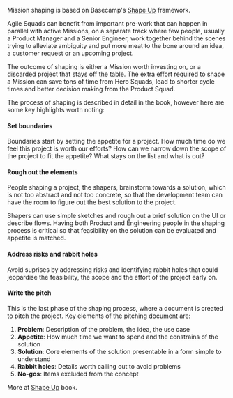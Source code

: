 Mission shaping is based on Basecamp's [Shape Up](https://basecamp.com/shapeup)
framework.

Agile Squads can benefit from important pre-work that can happen in parallel
with active Missions, on a separate track where few people, usually a Product
Manager and a Senior Engineer, work together behind the scenes trying to
alleviate ambiguity and put more meat to the bone around an idea, a customer
request or an upcoming project.

The outcome of shaping is either a Mission worth investing on,
or a discarded project that stays off the table. The extra effort required
to shape a Mission can save tons of time from Hero Squads, lead to shorter
cycle times and better decision making from the Product Squad.

The process of shaping is described in detail in the book, however here are
some key highlights worth noting:

#### Set boundaries

Boundaries start by setting the appetite for a project. How much time do we
feel this project is worth our efforts? How can we narrow down the scope of
the project to fit the appetite? What stays on the list and what is out?

#### Rough out the elements

People shaping a project, the shapers, brainstorm towards a solution, which is not too
abstract and not too concrete, so that the development team can have the
room to figure out the best solution to the project.

Shapers can use simple sketches and rough out a brief solution on the UI or
describe flows. Having both Product and Engineering people in the shaping
process is critical so that feasibility on the solution can be evaluated and
appetite is matched.

#### Address risks and rabbit holes

Avoid suprises by addressing risks and identifying rabbit holes that could
jeopardise the feasibility, the scope and the effort of the project early on.

#### Write the pitch

This is the last phase of the shaping process, where a document is created to pitch
the project. Key elements of the pitching document are:

1. **Problem**: Description of the problem, the idea, the use case
2. **Appetite**: How much time we want to spend and the constrains of the solution
3. **Solution**: Core elements of the solution presentable in a form simple to understand
4. **Rabbit holes**: Details worth calling out to avoid problems
5. **No-gos**: Items excluded from the concept

More at [Shape Up](https://basecamp.com/shapeup) book.
